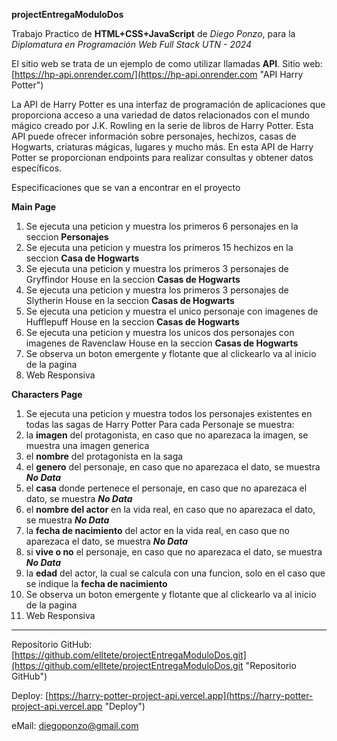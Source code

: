 
**projectEntregaModuloDos**

Trabajo Practico de **HTML+CSS+JavaScript** de *Diego Ponzo*, para la _Diplomatura en Programación Web Full Stack UTN - 2024_

El sitio web se trata de un ejemplo de como utilizar llamadas **API**. Sitio web: [https://hp-api.onrender.com/](https://hp-api.onrender.com "API Harry Potter")

La API de Harry Potter es una interfaz de programación de aplicaciones que proporciona acceso a una variedad de datos relacionados con el mundo mágico creado por J.K. Rowling en la serie de libros de Harry Potter. Esta API puede ofrecer información sobre personajes, hechizos, casas de Hogwarts, criaturas mágicas, lugares y mucho más. En esta API de Harry Potter se proporcionan endpoints para realizar consultas y obtener datos específicos.

Especificaciones que se van a encontrar en el proyecto

**Main Page** 
1. Se ejecuta una peticion y muestra los primeros 6 personajes en la seccion **Personajes**
2. Se ejecuta una peticion y muestra los primeros 15 hechizos en la seccion **Casa de Hogwarts**
3. Se ejecuta una peticion y muestra los primeros 3 personajes de Gryffindor House en la seccion **Casas de Hogwarts**
4. Se ejecuta una peticion y muestra los primeros 3 personajes de Slytherin House en la seccion **Casas de Hogwarts**
5. Se ejecuta una peticion y muestra el unico personaje con imagenes de Hufflepuff House en la seccion **Casas de Hogwarts**
6. Se ejecuta una peticion y muestra los unicos dos personajes con imagenes de Ravenclaw House en la seccion **Casas de Hogwarts**
7. Se observa un boton emergente y flotante que al clickearlo va al inicio de la pagina
8. Web Responsiva


**Characters Page** 
1. Se ejecuta una peticion y muestra todos los personajes existentes en todas las sagas de Harry Potter
   Para cada Personaje se muestra:
2. la **imagen** del protagonista, en caso que no aparezaca la imagen, se muestra una imagen generica
3. el **nombre** del protagonista en la saga
4. el **genero** del personaje, en caso que no aparezaca el dato, se muestra **_No Data_**
5. el **casa** donde pertenece el personaje, en caso que no aparezaca el dato, se muestra **_No Data_**
6. el **nombre del actor** en la vida real, en caso que no aparezaca el dato, se muestra **_No Data_**
7. la **fecha de nacimiento** del actor en la vida real, en caso que no aparezaca el dato, se muestra **_No Data_**
8. si **vive o no** el personaje, en caso que no aparezaca el dato, se muestra **_No Data_**
9. la **edad** del actor, la cual se calcula con una funcion, solo en el caso que se indique la **fecha de nacimiento**
10. Se observa un boton emergente y flotante que al clickearlo va al inicio de la pagina
11. Web Responsiva

--------------------------------------------------------------------------------------------------

Repositorio GitHub: [https://github.com/elltete/projectEntregaModuloDos.git](https://github.com/elltete/projectEntregaModuloDos.git "Repositorio GitHub")

Deploy: [https://harry-potter-project-api.vercel.app](https://harry-potter-project-api.vercel.app "Deploy")

eMail: diegoponzo@gmail.com
